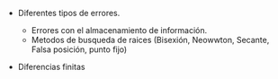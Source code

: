 - Diferentes tipos de errores.
    - Errores con el almacenamiento de información.
    - Metodos de busqueda de raices (Bisexión, Neowwton, Secante, Falsa posición, punto fijo)

- Diferencias finitas